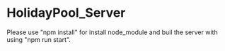 # HolidayPool_Server

Please use "npm install" for install node_module and buil the server with using "npm run start".
